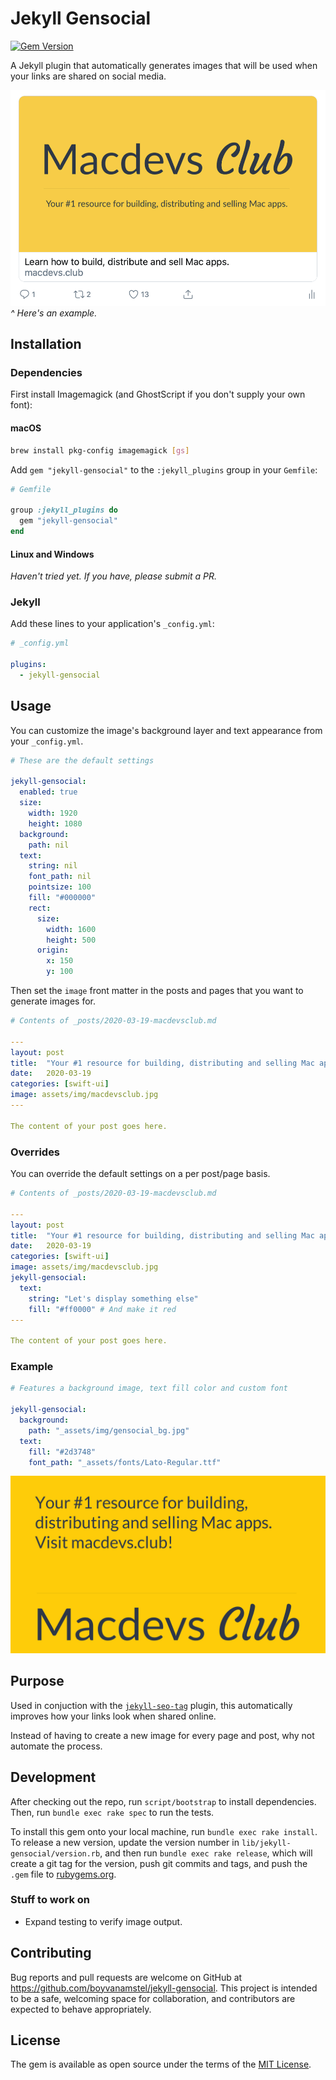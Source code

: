 # Jekyll Gensocial

[![Gem Version](https://badge.fury.io/rb/jekyll-gensocial.svg)](https://badge.fury.io/rb/jekyll-gensocial)

A Jekyll plugin that automatically generates images that will be used when your links are shared on social media.

![An image generated by this plugin](https://raw.githubusercontent.com/boyvanamstel/jekyll-gensocial/master/screenshots/twitter.png)
_^ Here's an example._

## Installation

### Dependencies

First install Imagemagick (and GhostScript if you don't supply your own font):

#### macOS

```bash
brew install pkg-config imagemagick [gs]
```

Add `gem "jekyll-gensocial"` to the `:jekyll_plugins` group in your `Gemfile`:

```ruby
# Gemfile

group :jekyll_plugins do
  gem "jekyll-gensocial"
end
```

#### Linux and Windows

_Haven't tried yet. If you have, please submit a PR._

### Jekyll

Add these lines to your application's `_config.yml`:

```yml
# _config.yml

plugins:
  - jekyll-gensocial
```

## Usage

You can customize the image's background layer and text appearance from your `_config.yml`.

```yaml
# These are the default settings

jekyll-gensocial:
  enabled: true
  size:
    width: 1920
    height: 1080
  background:
    path: nil
  text:
    string: nil
    font_path: nil
    pointsize: 100
    fill: "#000000"
    rect:
      size:
        width: 1600
        height: 500
      origin:
        x: 150
        y: 100
```

Then set the `image` front matter in the posts and pages that you want to generate images for.

```yaml
# Contents of _posts/2020-03-19-macdevsclub.md

---
layout: post
title:  "Your #1 resource for building, distributing and selling Mac apps. Visit macdevs.club!"
date:   2020-03-19
categories: [swift-ui]
image: assets/img/macdevsclub.jpg
---

The content of your post goes here.
```

### Overrides

You can override the default settings on a per post/page basis.

```yaml
# Contents of _posts/2020-03-19-macdevsclub.md

---
layout: post
title:  "Your #1 resource for building, distributing and selling Mac apps. Visit macdevs.club!"
date:   2020-03-19
categories: [swift-ui]
image: assets/img/macdevsclub.jpg
jekyll-gensocial:
  text:
    string: "Let's display something else"
    fill: "#ff0000" # And make it red
---

The content of your post goes here.
```

### Example

```yaml
# Features a background image, text fill color and custom font

jekyll-gensocial:
  background:
    path: "_assets/img/gensocial_bg.jpg"
  text:
    fill: "#2d3748"
    font_path: "_assets/fonts/Lato-Regular.ttf"
```

![The settings used by macdevs.club](https://raw.githubusercontent.com/boyvanamstel/jekyll-gensocial/master/screenshots/macdevsclub.jpg)

## Purpose

Used in conjuction with the [`jekyll-seo-tag`](https://github.com/jekyll/jekyll-seo-tag) plugin, this automatically improves how your links look when shared online.

Instead of having to create a new image for every page and post, why not automate the process.

## Development

After checking out the repo, run `script/bootstrap` to install dependencies. Then, run `bundle exec rake spec` to run the tests.

To install this gem onto your local machine, run `bundle exec rake install`. To release a new version, update the version number in `lib/jekyll-gensocial/version.rb`, and then run `bundle exec rake release`, which will create a git tag for the version, push git commits and tags, and push the `.gem` file to [rubygems.org](https://rubygems.org).

### Stuff to work on

* Expand testing to verify image output.

## Contributing

Bug reports and pull requests are welcome on GitHub at https://github.com/boyvanamstel/jekyll-gensocial. This project is intended to be a safe, welcoming space for collaboration, and contributors are expected to behave appropriately.

## License

The gem is available as open source under the terms of the [MIT License](https://opensource.org/licenses/MIT).
